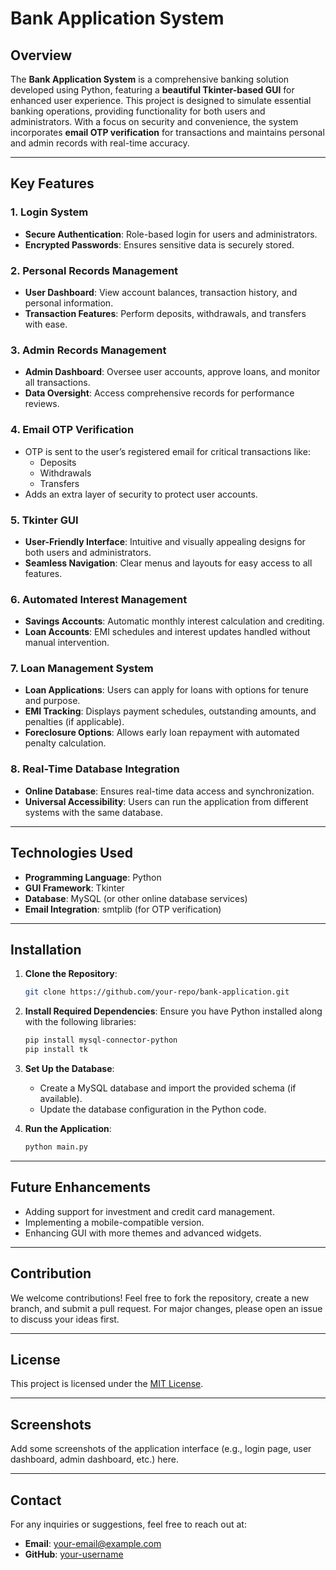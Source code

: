 # Bank Application System

## Overview
The **Bank Application System** is a comprehensive banking solution developed using Python, featuring a **beautiful Tkinter-based GUI** for enhanced user experience. This project is designed to simulate essential banking operations, providing functionality for both users and administrators. With a focus on security and convenience, the system incorporates **email OTP verification** for transactions and maintains personal and admin records with real-time accuracy.

---

## Key Features

### 1. **Login System**
- **Secure Authentication**: Role-based login for users and administrators.
- **Encrypted Passwords**: Ensures sensitive data is securely stored.

### 2. **Personal Records Management**
- **User Dashboard**: View account balances, transaction history, and personal information.
- **Transaction Features**: Perform deposits, withdrawals, and transfers with ease.

### 3. **Admin Records Management**
- **Admin Dashboard**: Oversee user accounts, approve loans, and monitor all transactions.
- **Data Oversight**: Access comprehensive records for performance reviews.

### 4. **Email OTP Verification**
- OTP is sent to the user’s registered email for critical transactions like:
  - Deposits
  - Withdrawals
  - Transfers
- Adds an extra layer of security to protect user accounts.

### 5. **Tkinter GUI**
- **User-Friendly Interface**: Intuitive and visually appealing designs for both users and administrators.
- **Seamless Navigation**: Clear menus and layouts for easy access to all features.

### 6. **Automated Interest Management**
- **Savings Accounts**: Automatic monthly interest calculation and crediting.
- **Loan Accounts**: EMI schedules and interest updates handled without manual intervention.

### 7. **Loan Management System**
- **Loan Applications**: Users can apply for loans with options for tenure and purpose.
- **EMI Tracking**: Displays payment schedules, outstanding amounts, and penalties (if applicable).
- **Foreclosure Options**: Allows early loan repayment with automated penalty calculation.

### 8. **Real-Time Database Integration**
- **Online Database**: Ensures real-time data access and synchronization.
- **Universal Accessibility**: Users can run the application from different systems with the same database.

---

## Technologies Used
- **Programming Language**: Python
- **GUI Framework**: Tkinter
- **Database**: MySQL (or other online database services)
- **Email Integration**: smtplib (for OTP verification)

---

## Installation
1. **Clone the Repository**:
   ```bash
   git clone https://github.com/your-repo/bank-application.git
   ```

2. **Install Required Dependencies**:
   Ensure you have Python installed along with the following libraries:
   ```bash
   pip install mysql-connector-python
   pip install tk
   ```

3. **Set Up the Database**:
   - Create a MySQL database and import the provided schema (if available).
   - Update the database configuration in the Python code.

4. **Run the Application**:
   ```bash
   python main.py
   ```

---

## Future Enhancements
- Adding support for investment and credit card management.
- Implementing a mobile-compatible version.
- Enhancing GUI with more themes and advanced widgets.

---

## Contribution
We welcome contributions! Feel free to fork the repository, create a new branch, and submit a pull request. For major changes, please open an issue to discuss your ideas first.

---

## License
This project is licensed under the [MIT License](LICENSE).

---

## Screenshots
Add some screenshots of the application interface (e.g., login page, user dashboard, admin dashboard, etc.) here.

---

## Contact
For any inquiries or suggestions, feel free to reach out at:
- **Email**: your-email@example.com
- **GitHub**: [your-username](https://github.com/your-username)

